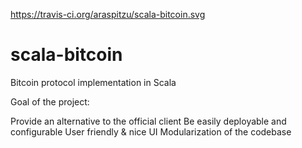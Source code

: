https://travis-ci.org/araspitzu/scala-bitcoin.svg

# scala-bitcoin
Bitcoin protocol implementation in Scala

Goal of the project:

Provide an alternative to the official client
Be easily deployable and configurable
User friendly & nice UI
Modularization of the codebase 

